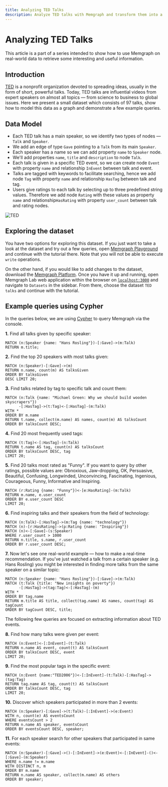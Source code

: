 ```yaml
---
title: Analyzing TED Talks
description: Analyze TED talks with Memgraph and transform them into a visualization. Learn more about the graph analysis of the TED talks dataset with Memgraph.
---
```


# Analyzing TED Talks

This article is a part of a series intended to show how to use Memgraph on
real-world data to retrieve some interesting and useful information.

## Introduction

[TED](https://www.ted.com/) is a nonprofit organization devoted to spreading
ideas, usually in the form of short, powerful talks. Today, TED talks are
influential videos from expert speakers on almost all topics &mdash; from
science to business to global issues. Here we present a small dataset which
consists of 97 talks, show how to model this data as a graph and demonstrate a
few example queries.

## Data Model

- Each TED talk has a main speaker, so we identify two types of nodes &mdash;
  `Talk` and `Speaker`.
- We add an edge of type `Gave` pointing to a `Talk` from its main `Speaker`.
- Each speaker has a name so we can add property `name` to `Speaker` node.
- We'll add properties `name`, `title` and `description` to node `Talk`.
- Each talk is given in a specific TED event, so we can create node `Event` with
  property `name` and relationship `InEvent` between talk and event.
- Talks are tagged with keywords to facilitate searching, hence we add node
  `Tag` with property `name` and relationship `HasTag` between talk and tag.
- Users give ratings to each talk by selecting up to three predefined string
  values. Therefore we add node `Rating` with these values as property `name`
  and relationship`HasRating` with property `user_count` between talk and rating
  nodes.

![TED](/pages/querying/exploring-datasets/analyzing-ted-talks/TED_metagraph.png)

## Exploring the dataset

You have two options for exploring this dataset. If you just want to take a look
at the dataset and try out a few queries, open [Memgraph
Playground](https://playground.memgraph.com/sandbox/ted-talks) and continue with
the tutorial there. Note that you will not be able to execute `write`
operations.

On the other hand, if you would like to add changes to the dataset, download the
[Memgraph Platform](https://memgraph.com/download). Once you
have it up and running, open Memgraph Lab web application within the browser on
[`localhost:3000`](http://localhost:3000) and navigate to `Datasets` in the
sidebar. From there, choose the dataset `TED talks` and continue with the
tutorial.

## Example queries using Cypher

In the queries below, we are using [Cypher](/querying) to query Memgraph
via the console.

**1\.** Find all talks given by specific speaker:

```cypher
MATCH (n:Speaker {name: "Hans Rosling"})-[:Gave]->(m:Talk)
RETURN m.title;
```

**2\.** Find the top 20 speakers with most talks given:

```cypher
MATCH (n:Speaker)-[:Gave]->(m)
RETURN n.name, count(m) AS talksGiven
ORDER BY talksGiven
DESC LIMIT 20;
```

**3\.** Find talks related by tag to specific talk and count them:

```cypher
MATCH (n:Talk {name: "Michael Green: Why we should build wooden skyscrapers"})
      -[:HasTag]->(t:Tag)<-[:HasTag]-(m:Talk)
WITH *
ORDER BY m.name
RETURN t.name, collect(m.name) AS names, count(m) AS talksCount
ORDER BY talksCount DESC;
```

**4\.** Find 20 most frequently used tags:

```cypher
MATCH (t:Tag)<-[:HasTag]-(n:Talk)
RETURN t.name AS tag, count(n) AS talksCount
ORDER BY talksCount DESC, tag
LIMIT 20;
```

**5\.** Find 20 talks most rated as "Funny". If you want to query by other
   ratings, possible values are: Obnoxious, Jaw-dropping, OK, Persuasive,
   Beautiful, Confusing, Longwinded, Unconvincing, Fascinating, Ingenious,
   Courageous, Funny, Informative and Inspiring.

```cypher
MATCH (r:Rating {name: "Funny"})<-[e:HasRating]-(m:Talk)
RETURN m.name, e.user_count
ORDER BY e.user_count DESC
LIMIT 20;
```

**6\.** Find inspiring talks and their speakers from the field of technology:

```cypher
MATCH (n:Talk)-[:HasTag]->(m:Tag {name: "technology"})
MATCH (n)-[r:HasRating]->(p:Rating {name: "Inspiring"})
MATCH (n)<-[:Gave]-(s:Speaker)
WHERE r.user_count > 1000
RETURN n.title, s.name, r.user_count
ORDER BY r.user_count DESC;
```

**7\.** Now let's see one real-world example &mdash; how to make a real-time
   recommendation. If you've just watched a talk from a certain speaker (e.g.
   Hans Rosling) you might be interested in finding more talks from the same
   speaker on a similar topic:

```cypher
MATCH (n:Speaker {name: "Hans Rosling"})-[:Gave]->(m:Talk)
MATCH (t:Talk {title: "New insights on poverty"})
      -[:HasTag]->(tag:Tag)<-[:HasTag]-(m)
WITH *
ORDER BY tag.name
RETURN m.title AS title, collect(tag.name) AS names, count(tag) AS tagCount
ORDER BY tagCount DESC, title;
```

The following few queries are focused on extracting information about TED
events.

**8\.** Find how many talks were given per event:

```cypher
MATCH (n:Event)<-[:InEvent]-(t:Talk)
RETURN n.name AS event, count(t) AS talksCount
ORDER BY talksCount DESC, event
LIMIT 20;
```

**9\.** Find the most popular tags in the specific event:

```cypher
MATCH (n:Event {name:"TED2006"})<-[:InEvent]-(t:Talk)-[:HasTag]->(tag:Tag)
RETURN tag.name AS tag, count(t) AS talksCount
ORDER BY talksCount DESC, tag
LIMIT 20;
```

**10\.** Discover which speakers participated in more than 2 events:

```cypher
MATCH (n:Speaker)-[:Gave]->(t:Talk)-[:InEvent]->(e:Event)
WITH n, count(e) AS eventsCount
WHERE eventsCount > 2
RETURN n.name AS speaker, eventsCount
ORDER BY eventsCount DESC, speaker;
```

**11\.** For each speaker search for other speakers that participated in same
events:

```cypher
MATCH (n:Speaker)-[:Gave]->()-[:InEvent]->(e:Event)<-[:InEvent]-()<-[:Gave]-(m:Speaker)
WHERE n.name != m.name
WITH DISTINCT n, m
ORDER BY m.name
RETURN n.name AS speaker, collect(m.name) AS others
ORDER BY speaker;
```
